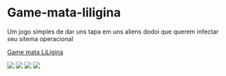 # Game-mata-liligina
Um jogo simples de dar uns tapa em uns aliens dodoi que querem infectar seu sitema operacional

<a href="https://diegohorvatti.github.io/Game-mata-liligina/">Game mata LiLigina</a>

<img height="auto" src="https://i.imgur.com/LpWNw3A.png">
<img height="auto" src="https://i.imgur.com/rPVFWjD.png">
<img height="auto" src="https://i.imgur.com/uNZx2y2.png">
<img height="auto" src="https://i.imgur.com/bUe32wo.png">
